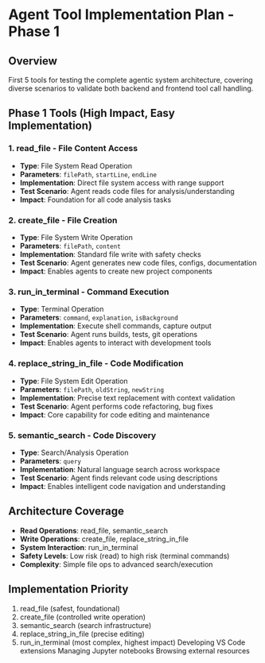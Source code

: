 # Agent Tool Implementation Plan - Phase 1

## Overview
First 5 tools for testing the complete agentic system architecture, covering diverse scenarios to validate both backend and frontend tool call handling.

## Phase 1 Tools (High Impact, Easy Implementation)

### 1. **read_file** - File Content Access
- **Type**: File System Read Operation
- **Parameters**: `filePath`, `startLine`, `endLine`
- **Implementation**: Direct file system access with range support
- **Test Scenario**: Agent reads code files for analysis/understanding
- **Impact**: Foundation for all code analysis tasks

### 2. **create_file** - File Creation
- **Type**: File System Write Operation  
- **Parameters**: `filePath`, `content`
- **Implementation**: Standard file write with safety checks
- **Test Scenario**: Agent generates new code files, configs, documentation
- **Impact**: Enables agents to create new project components

### 3. **run_in_terminal** - Command Execution
- **Type**: Terminal Operation
- **Parameters**: `command`, `explanation`, `isBackground`
- **Implementation**: Execute shell commands, capture output
- **Test Scenario**: Agent runs builds, tests, git operations
- **Impact**: Enables agents to interact with development tools

### 4. **replace_string_in_file** - Code Modification
- **Type**: File System Edit Operation
- **Parameters**: `filePath`, `oldString`, `newString`
- **Implementation**: Precise text replacement with context validation
- **Test Scenario**: Agent performs code refactoring, bug fixes
- **Impact**: Core capability for code editing and maintenance

### 5. **semantic_search** - Code Discovery
- **Type**: Search/Analysis Operation
- **Parameters**: `query`
- **Implementation**: Natural language search across workspace
- **Test Scenario**: Agent finds relevant code using descriptions
- **Impact**: Enables intelligent code navigation and understanding

## Architecture Coverage
- **Read Operations**: read_file, semantic_search
- **Write Operations**: create_file, replace_string_in_file  
- **System Interaction**: run_in_terminal
- **Safety Levels**: Low risk (read) to high risk (terminal commands)
- **Complexity**: Simple file ops to advanced search/execution

## Implementation Priority
1. read_file (safest, foundational)
2. create_file (controlled write operation)
3. semantic_search (search infrastructure)
4. replace_string_in_file (precise editing)
5. run_in_terminal (most complex, highest impact)
Developing VS Code extensions
Managing Jupyter notebooks
Browsing external resources